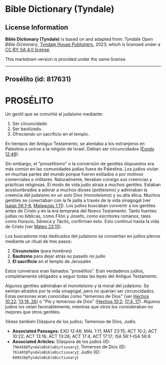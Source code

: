 # Bible Dictionary (Tyndale)

## License Information

**Bible Dictionary (Tyndale)** is based on and adapted from: _Tyndale Open Bible Dictionary_, [Tyndale House Publishers](https://tyndaleopenresources.com/), 2023, which is licensed under a [CC BY-SA 4.0 license](https://creativecommons.org/licenses/by-sa/4.0/legalcode.en).

This markdown version is provided under the same license.



--------------------------------

## Prosélito (id: 817631)

PROSÉLITO
=========

Un gentil que se convirtió al judaísmo mediante:

1. Ser circuncidado
2. Ser bautizado.
3. Ofreciendo un sacrificio en el templo.

En tiempos del Antiguo Testamento, se alentaba a los extranjeros en Palestina a unirse a la religión de Israel. Debían ser circuncidados ([Éxodo 12:48](https://ref.ly/Exod12:48)).

Sin embargo, el "proselitismo" o la conversión de gentiles dispuestos era más común en las comunidades judías fuera de Palestina. Los judíos vivían en muchas partes del mundo porque fueron exiliados o por motivos comerciales o militares. Naturalmente, llevaban consigo sus creencias y prácticas religiosas. El modo de vida judío atraía a muchos gentiles. Estaban acostumbrados a adorar a muchos dioses (politeísmo) y admiraban la creencia del judaísmo en un solo Dios (monoteísmo) y su alta ética. Muchos gentiles se conectaban con la fe judía a través de la vida sinagogal (ver [Isaías 56:1–8,](https://ref.ly/Isa56:1-Isa56:8) [Malaquías 1:11](https://ref.ly/Mal1:11)). Los judíos buscaban convertir a los gentiles antes de Cristo y en la era temprana del Nuevo Testamento. Tanto fuentes judías no bíblicas, como Filón y Josefo, como escritores romanos, tales como Horacio, Séneca y Tácito, confirman esto. Esto continuó hasta la vida de Cristo (ver [Mateo 23:15](https://ref.ly/Matt23:15)).

Los buscadores más dedicados del judaísmo se convertían en judíos plenos mediante un ritual de tres pasos:

1. **Circuncisión** (para hombres)
2. **Bautismo** para dejar atrás su pasado no judío
3. **El sacrificio** en el templo de Jerusalén

Estos conversos eran llamados "prosélitos". Eran verdaderos judíos, completamente obligados a seguir todas las leyes del Antiguo Testamento.

Algunos gentiles admiraban el monoteísmo y la moral del judaísmo. Se sentían atraídos por la vida sinagogal, pero no querían ser circuncidados. Estas personas eran conocidas como "temeroso de Dios" (ver [Hechos 10:22](https://ref.ly/Acts10:22); [13:16, 26](https://ref.ly/Acts13:16)) o "Pío y temeroso de Dios" ([Hechos 10:2](https://ref.ly/Acts10:2); [17:4, 17](https://ref.ly/Acts17:4)). Algunos judíos los veían favorablemente, mientras que otros los consideraban no mejores que otros gentiles.

*Véase también* Diáspora de los judíos; Temeroso de Dios; Judío.

* **Associated Passages:** EXO 12:48; MAL 1:11; MAT 23:15; ACT 10:2; ACT 10:22; ACT 13:16; ACT 13:26; ACT 17:4; ACT 17:17; ISA 56:1–ISA 56:8
* **Associated Articles:** Diáspora de los judíos (ID: `796458@TyndaleBibleDictionary`); Temeroso de Dios (ID: `761403@TyndaleBibleDictionary`); Judío (ID: `689526@TyndaleBibleDictionary`)


